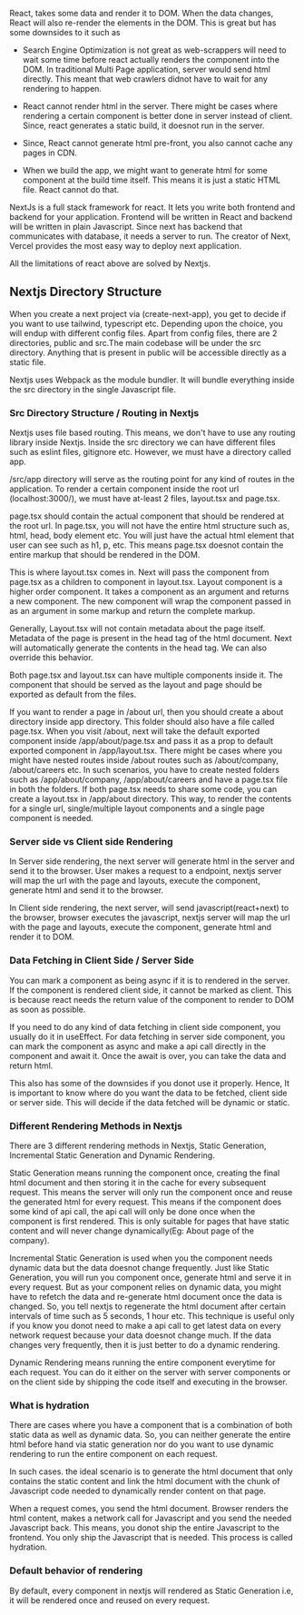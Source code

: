 
React, takes some data and render it to DOM. When the data changes, React will also re-render the elements in the DOM. This is great but has some downsides to it such as

- Search Engine Optimization is not great as web-scrappers will need to wait some time before react actually renders the component into the DOM. In traditional Multi Page application, server would send html directly. This meant that web crawlers didnot have to wait for any rendering to happen.

- React cannot render html in the server. There might be cases where rendering a certain component is better done in server instead of client. Since, react generates a static build, it doesnot run in the server.

- Since, React cannot generate html pre-front, you also cannot cache any pages in CDN.

- When we build the app, we might want to generate html for some component at the build time itself. This means it is just a static HTML file. React cannot do that.


NextJs is a full stack framework for react. It lets you write both frontend and backend for your application. Frontend will be written in React and backend will be written in plain Javascript. Since next has backend that communicates with database, it needs a server to run.  The creator of Next, Vercel provides the most easy way to deploy next application.

All the limitations of react above are solved by Nextjs. 


## Nextjs Directory Structure

When you create a next project via (create-next-app), you get to decide if you want to use tailwind, typescript etc. Depending upon the choice, you will endup with different config files. Apart from config files, there are 2 directories, public and src.The main codebase will be under the src directory. Anything that is present in public will be accessible directly as a static file. 

Nextjs uses Webpack as the module bundler. It will bundle everything inside the src directory in the single Javascript file.  


### Src Directory Structure / Routing in Nextjs

Nextjs uses file based routing. This means, we don't have to use any routing library inside Nextjs.  Inside the src directory we can have different files such as eslint files, gitignore etc. However, we must have a directory called app.

/src/app directory will serve as the routing point for any kind of routes in the application. To render a certain component inside the root url (localhost:3000/), we must have at-least 2 files, layout.tsx and page.tsx.

page.tsx should contain the actual component that should be rendered at the root url. 
In page.tsx, you will not have the entire html structure such as, html, head, body element etc. You will just have the actual html element that user can see such as h1, p, etc. This means page.tsx doesnot contain the entire markup that should be rendered in the DOM.

This is where layout.tsx comes in. Next will pass the component from page.tsx as a children to component in layout.tsx. Layout component is a higher order component. It takes a component as an argument and returns a new component. The new component will wrap the component passed in as an argument in some markup and return the complete markup.

Generally, Layout.tsx will not contain metadata about the page itself. Metadata of the page is present in the head tag of the html document. Next will automatically generate the contents in the head tag.  We can also override this behavior.

Both page.tsx and layout.tsx can have multiple components inside it. The component that should be served as the layout and page should be exported as default from the files. 

If you want to render a page in /about url, then you should create a about directory inside app directory. This folder should also have a file called page.tsx. When you visit /about, next will take the default exported component inside /app/about/page.tsx and pass it as a prop to default exported component in /app/layout.tsx. There might be cases where you might have nested routes inside /about routes such as /about/company, /about/careers etc. In such scenarios, you have to create nested folders such as /app/about/company, /app/about/careers and have a page.tsx file in both the folders. If both page.tsx needs to share some code, you can create a layout.tsx in /app/about directory.  This way, to render the contents for a single url, single/multiple layout components and a single page component is needed.


### Server side vs Client side Rendering

In Server side rendering, the next server will generate html in the server and send it to the browser. User makes a request to a endpoint, nextjs server will map the url with the page and layouts, execute the component, generate html and send it to the browser.

In Client side rendering, the next server, will send javascript(react+next) to the browser, browser executes the javascript, nextjs server will map the url with the page and layouts, execute the component, generate html and render it to DOM. 

### Data Fetching in Client Side / Server Side

You can mark a component as being async if it is to rendered in the server. If the component is rendered client side, it cannot be marked as client. This is because react needs the return value of the component to render to DOM as soon as possible. 

If you need to do any kind of data fetching in client side component, you usually do it in useEffect. For data fetching in server side component, you can mark the component as async and make a api call directly in the component and await it. Once the await is over, you can take the data and return html.

This also has some of the downsides if you donot use it properly. Hence, It is important to know where do you want the data to be fetched, client side or server side. This will decide if the data fetched will be dynamic or static. 

### Different Rendering Methods in Nextjs

There are 3 different rendering methods in Nextjs, Static Generation, Incremental Static Generation and Dynamic Rendering.

Static Generation means running the component once, creating the final html document and then storing it in the cache for every subsequent request. This means the server will only run the component once and reuse the generated html for every request. This means if the component does some kind of api call, the api call will only be done once when the component is first rendered. This is only suitable for pages that have static content and will never change dynamically(Eg: About page of the company).

Incremental Static Generation is used when you the component needs dynamic data but the data doesnot change frequently. Just like Static Generation, you will run you component once, generate html and serve it in every request. But as your component relies on dynamic data, you might have to refetch the data and re-generate html document once the data is changed. So, you tell nextjs to regenerate the html document after certain intervals of time such as 5 seconds, 1 hour etc. This technique is useful only if you know you donot need to make a api call to get latest data on every network request because your data doesnot change much. If the data changes very frequently, then it is just better to do a dynamic rendering.

Dynamic Rendering means running the entire component everytime for each request.  You can do it either on the server with server components or on the client side by shipping the code itself and executing in the browser. 


### What is hydration

There are cases where you have a component that is a combination of both static data as well as dynamic data. So, you can neither generate the entire html before hand via static generation nor do you want to use dynamic rendering to run the entire component on each request. 

In such cases. the ideal scenario is to generate the html document that only contains the static content and link the html document with the chunk of Javascript code needed to dynamically render content on that page.

When a request comes, you send the html document. Browser renders the html content, makes a network call for Javascript and you send the needed Javascript back. This means, you donot ship the entire Javascript to the frontend. You only ship the Javascript that is needed. This process is called hydration.  


### Default behavior of rendering

By default, every component in nextjs will rendered as Static Generation i.e, it will be rendered once and reused on every request.



